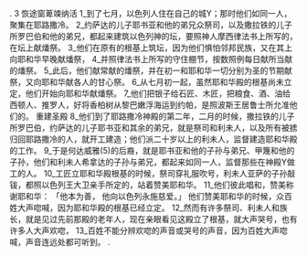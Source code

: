 . 3 
恢途窗萆竦纳活 
1_到了七月，以色列人住在自己的城Y；那时他们如同一人，聚集在耶路撒冷。 2_约萨达的儿子耶书亚和他的弟兄众祭司，以及撒拉铁的儿子所罗巴伯和他的弟兄，都起来建筑以色列神的坛，要照神人摩西律法书上所写的，在坛上献燔祭。 3_他们在原有的根基上筑坛，因为他们惧怕邻邦民族，又在其上向耶和华早晚献燔祭， 4_并照律法书上所写的守住棚节，按数照例每日献所当献的燔祭。 5_此后，他们献常献的燔祭，并在初一和耶和华一切分别为圣的节期献祭，又向耶和华献各人的甘心祭。 6_从七月初一起，虽然耶和华殿的根基尚未立定，他们开始向耶和华献燔祭。 7_他们把银子给石匠、木匠，把粮食、酒、油给西顿人、推罗人，好将香柏树从黎巴嫩浮海运到约帕，是照波斯王居鲁士所允准他们的。 
重建圣殿 
8_他们到了耶路撒冷神殿的第二年，二月的时候，撒拉铁的儿子所罗巴伯，约萨达的儿子耶书亚和其余的弟兄，就是祭司和利未人，以及所有被掳归回耶路撒冷的人，就开工建造；他们派二十岁以上的利未人，监督建造耶和华殿的工作。 9_于是何达威雅(5)的后裔，就是耶书亚和他的子孙与弟兄、甲篾和他的子孙，他们和利未人希拿达的子孙与弟兄，都起来如同一人，监督那些在神殿Y做工的人。 
10_工匠立耶和华殿根基的时候，祭司穿礼服吹号，利未人亚萨的子孙敲钹，都照以色列王大卫亲手所定的，站着赞美耶和华。 11_他们彼此唱和，赞美称谢耶和华： 
「他本为善， 
他向以色列永施慈爱。」 
他们赞美耶和华的时候，众百姓大声唿喊，因为耶和华殿的根基已经立定。 12_然而有许多祭司、利未人和族长，就是见过先前那殿的老年人，现在亲眼看见这殿立了根基，就大声哭号，也有许多人大声欢唿， 13_百姓不能分辨欢唿的声音或哭号的声音，因为百姓大声唿喊，声音连远处都可听到。 
 .